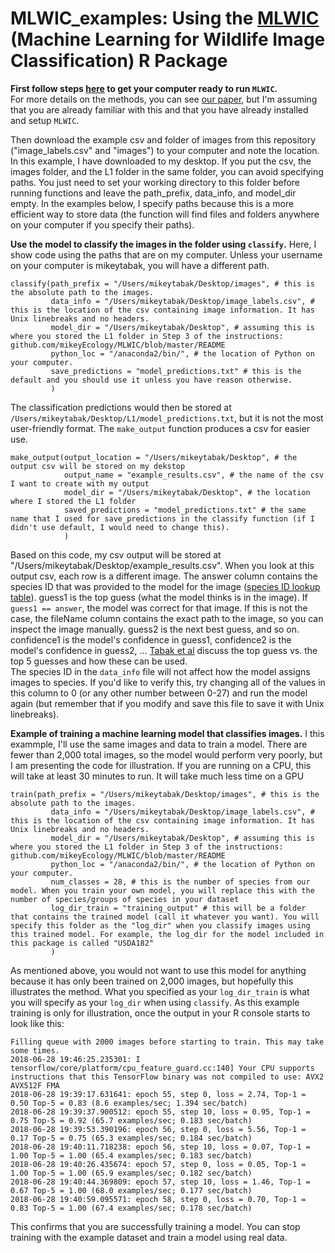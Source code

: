 # MLWIC_examples: Using the [MLWIC](https://github.com/mikeyEcology/MLWIC) (Machine Learning for Wildlife Image Classification) R Package

<b> First follow steps [here](https://github.com/mikeyEcology/MLWIC/blob/master/README.md) to get your computer ready to run `MLWIC`. </b>\
For more details on the methods, you can see [our paper](https://www.biorxiv.org/content/early/2018/06/14/346809), but I'm assuming that you are already familiar with this and that you have already installed and setup `MLWIC`. 

Then download the example csv and folder of images from this repository ("image_labels.csv" and "images") to your computer and note the location. In this example, I have downloaded to my desktop. If you put the csv, the images folder, and the L1 folder in the same folder, you can avoid specifying paths. You just need to set your working directory to this folder before running functions and leave the path_prefix, data_info, and model_dir empty. In the examples below, I specify paths because this is a more efficient way to store data (the function will find files and folders anywhere on your computer if you specify their paths). 

<b>Use the model to classify the images in the folder using `classify`.</b> Here, I show code using the paths that are on my computer. Unless your username on your computer is mikeytabak, you will have a different path. 
```
classify(path_prefix = "/Users/mikeytabak/Desktop/images", # this is the absolute path to the images. 
         data_info = "/Users/mikeytabak/Desktop/image_labels.csv", # this is the location of the csv containing image information. It has Unix linebreaks and no headers.
         model_dir = "/Users/mikeytabak/Desktop", # assuming this is where you stored the L1 folder in Step 3 of the instructions: github.com/mikeyEcology/MLWIC/blob/master/README
         python_loc = "/anaconda2/bin/", # the location of Python on your computer. 
         save_predictions = "model_predictions.txt" # this is the default and you should use it unless you have reason otherwise.
         )
```         

The classification predictions would then be stored at `/Users/mikeytabak/Desktop/L1/model_predictions.txt`, but it is not the most user-friendly format. The `make_output` function produces a csv for easier use. 

```
make_output(output_location = "/Users/mikeytabak/Desktop", # the output csv will be stored on my dekstop
            output_name = "example_results.csv", # the name of the csv I want to create with my output
            model_dir = "/Users/mikeytabak/Desktop", # the location where I stored the L1 folder
            saved_predictions = "model_predictions.txt" # the same name that I used for save_predictions in the classify function (if I didn't use default, I would need to change this).
            )
```           
Based on this code, my csv output will be stored at "/Users/mikeytabak/Desktop/example_results.csv". When you look at this output csv, each row is a different image. The answer column contains the species ID that was provided to the model for the image ([species ID lookup table](https://github.com/mikeyEcology/MLWIC/blob/master/speciesID.csv)). guess1 is the top guess (what the model thinks is in the image). If `guess1 == answer`, the model was correct for that image. If this is not the case, the fileName column contains the exact path to the image, so you can inspect the image manually. guess2 is the next best guess, and so on. confidence1 is the model's confidence in guess1, confidence2 is the model's confidence in guess2, ... [Tabak et al](https://www.biorxiv.org/content/early/2018/06/14/346809) discuss the top guess vs. the top 5 guesses and how these can be used. \
The species ID in the `data_info` file will not affect how the model assigns images to species. If you'd like to verify this, try changing all of the values in this column to 0 (or any other number between 0-27) and run the model again (but remember that if you modify and save this file to save it with Unix linebreaks). 

<b>Example of training a machine learning model that classifies images.</b> I this exammple, I'll use the same images and data to train a model. There are fewer than 2,000 total images, so the model would perform very poorly, but I am presenting the code for illustration. If you are running on a CPU, this will take at least 30 minutes to run. It will take much less time on a GPU
```
train(path_prefix = "/Users/mikeytabak/Desktop/images", # this is the absolute path to the images. 
         data_info = "/Users/mikeytabak/Desktop/image_labels.csv", # this is the location of the csv containing image information. It has Unix linebreaks and no headers.
         model_dir = "/Users/mikeytabak/Desktop", # assuming this is where you stored the L1 folder in Step 3 of the instructions: github.com/mikeyEcology/MLWIC/blob/master/README
         python_loc = "/anaconda2/bin/", # the location of Python on your computer. 
         num_classes = 28, # this is the number of species from our model. When you train your own model, you will replace this with the number of species/groups of species in your dataset
         log_dir_train = "training_output" # this will be a folder that contains the trained model (call it whatever you want). You will specify this folder as the "log_dir" when you classify images using this trained model. For example, the log_dir for the model included in this package is called "USDA182"
         )
```
As mentioned above, you would not want to use this model for anything because it has only been trained on 2,000 images, but hopefully this illustrates the method. What you specified as your `log_dir_train` is what you will specify as your `log_dir` when using `classify`. As this example training is only for illustration, once the output in your R console starts to look like this:
```
Filling queue with 2000 images before starting to train. This may take some times.
2018-06-28 19:46:25.235301: I tensorflow/core/platform/cpu_feature_guard.cc:140] Your CPU supports instructions that this TensorFlow binary was not compiled to use: AVX2 AVX512F FMA
2018-06-28 19:39:17.631641: epoch 55, step 0, loss = 2.74, Top-1 = 0.50 Top-5 = 0.83 (8.6 examples/sec; 1.394 sec/batch)
2018-06-28 19:39:37.900512: epoch 55, step 10, loss = 0.95, Top-1 = 0.75 Top-5 = 0.92 (65.7 examples/sec; 0.183 sec/batch)
2018-06-28 19:39:53.390196: epoch 56, step 0, loss = 5.56, Top-1 = 0.17 Top-5 = 0.75 (65.3 examples/sec; 0.184 sec/batch)
2018-06-28 19:40:11.718238: epoch 56, step 10, loss = 0.07, Top-1 = 1.00 Top-5 = 1.00 (65.4 examples/sec; 0.183 sec/batch)
2018-06-28 19:40:26.435674: epoch 57, step 0, loss = 0.05, Top-1 = 1.00 Top-5 = 1.00 (65.9 examples/sec; 0.182 sec/batch)
2018-06-28 19:40:44.369809: epoch 57, step 10, loss = 1.46, Top-1 = 0.67 Top-5 = 1.00 (68.0 examples/sec; 0.177 sec/batch)
2018-06-28 19:40:59.095571: epoch 58, step 0, loss = 0.70, Top-1 = 0.83 Top-5 = 1.00 (67.4 examples/sec; 0.178 sec/batch)
```
This confirms that you are successfully training a model. You can stop training with the example dataset and train a model using real data. 
